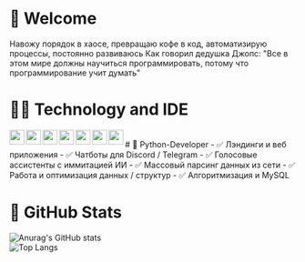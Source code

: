 # 🙋 Welcome

Навожу порядок в хаосе, превращаю кофе в код, автоматизирую процессы, постоянно развиваюсь
Как говорил дедушка Джопс: "Все в этом мире должны научиться программировать, потому что программирование учит думать"
<br />
# 👨‍💻 Technology and IDE
<img align="left" width="26px" src="https://img.icons8.com/color/344/python--v1.png">
<img align="left" width="26px" src="https://img.icons8.com/color/344/intellij-idea.png">
<img align="left" width="26px" src="https://img.icons8.com/color/344/django.png">
<img align="left" width="26px" src="https://img.icons8.com/fluency/344/sublime-text.png">
<img align="left" width="26px" src="https://img.icons8.com/color/344/html-5--v1.png">
<img align="left" width="26px" src="https://img.icons8.com/dusk/344/css3.png">
<img align="left" width="26px" src="https://img.icons8.com/color/344/mysql-logo.png">

<br />
# 🐍 Python-Developer  
- ✅ Лэндинги и веб приложения
- ✅ Чатботы для Discord / Telegram
- ✅ Голосовые ассистенты с иммитацией ИИ 
- ✅ Массовый парсинг данных из сети 
- ✅ Работа и оптимизация данных / структур
- ✅ Алгоритмизация и MySQL

<br />

# 🙂 GitHub Stats

![Anurag's GitHub stats](https://github-readme-stats.vercel.app/api?username=StacLigasfolf&show_icons=true&theme=radical)
<br />
![Top Langs](https://github-readme-stats.vercel.app/api/top-langs/?username=StacLigasfolf&langs_count=8)
<br />






